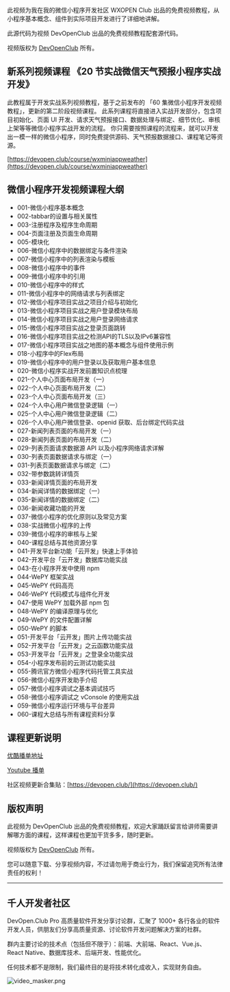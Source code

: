 此视频为我在我的微信小程序开发社区 WXOPEN Club 出品的免费视频教程，从小程序基本概念、组件到实际项目开发进行了详细地讲解。

此源代码为视频 DevOpenClub 出品的免费视频教程配套源代码。

视频版权为 [DevOpenClub](https://devopen.club/) 所有。

## 新系列视频课程 《20 节实战微信天气预报小程序实战开发》

此教程属于开发实战系列视频教程，基于之前发布的 「60 集微信小程序开发视频教程」，更新的第二阶段视频课程。
此系列课程将直接进入实战开发部分，包含项目初始化、页面 UI 开发、请求天气预报接口、数据处理与绑定、细节优化、审核上架等等微信小程序实战开发的流程。
你只需要按照课程的流程来，就可以开发出一模一样的微信小程序，同时免费提供源码、天气预报数据接口、课程笔记等资源。

[https://devopen.club/course/wxminiappweather](https://devopen.club/course/wxminiappweather)

## 微信小程序开发视频课程大纲

- 001-微信小程序基本概念
- 002-tabbar的设置与相关属性
- 003-注册程序及程序生命周期
- 004-页面注册及页面生命周期
- 005-模块化
- 006-微信小程序中的数据绑定与条件渲染
- 007-微信小程序中的列表渲染与模板
- 008-微信小程序中的事件
- 009-微信小程序中的引用
- 010-微信小程序中的样式
- 011-微信小程序中的网络请求与列表绑定
- 012-微信小程序项目实战之项目介绍与初始化
- 013-微信小程序项目实战之用户登录模块布局
- 014-微信小程序项目实战之用户登录网络请求
- 015-微信小程序项目实战之登录页面跳转
- 016-微信小程序项目实战之检测API的TLS以及IPv6兼容性
- 017-微信小程序项目实战之地图的基本概念与组件使用示例
- 018-小程序中的Flex布局
- 019-微信小程序中的用户登录以及获取用户基本信息
- 020-微信小程序实战开发前置知识点梳理
- 021-个人中心页面布局开发（一）
- 022-个人中心页面布局开发（二）
- 023-个人中心页面布局开发（三）
- 024-个人中心用户微信登录逻辑（一）
- 025-个人中心用户微信登录逻辑（二）
- 026-个人中心用户微信登录、openid 获取、后台绑定代码实战
- 027-新闻列表页面的布局开发（一）
- 028-新闻列表页面的布局开发（二）
- 029-列表页面请求数据源 API 以及小程序网络请求详解
- 030-列表页面数据请求与绑定（一）
- 031-列表页面数据请求与绑定（二）
- 032-带参数跳转详情页
- 033-新闻详情页面的布局开发
- 034-新闻详情的数据绑定（一）
- 035-新闻详情的数据绑定（二）
- 036-新闻收藏功能的开发
- 037-微信小程序的优化原则以及常见方案
- 038-实战微信小程序的上传
- 039-微信小程序的审核与上架
- 040-课程总结与其他资源分享
- 041-开发平台新功能「云开发」快速上手体验
- 042-开发平台「云开发」数据库功能实战
- 043-在小程序开发中使用 npm
- 044-WePY 框架实战
- 045-WePY 代码高亮
- 046-WePY 代码模式与组件化开发
- 047-使用 WePY 加载外部 npm 包
- 048-WePY 的编译原理与优化
- 049-WePY 的文件配置详解
- 050-WePY 的脚本
- 051-开发平台「云开发」图片上传功能实战
- 052-开发平台「云开发」之云函数功能实战
- 053-开发平台「云开发」之登录全功能实战
- 054-小程序发布前的云测试功能实战
- 055-腾讯官方微信小程序代码托管工具实战
- 056-微信小程序开发助手介绍
- 057-微信小程序调试之基本调试技巧
- 058-微信小程序调试之 vConsole 的使用实战
- 059-微信小程序运行环境与平台差异
- 060-课程大总结与所有课程资料分享

## 课程更新说明

[优酷播单地址](https://list.youku.com/albumlist/show/id_29397686)

[Youtube 播单](https://www.youtube.com/playlist?list=PLXbU-2B80FvA5bNILAS8-zY3_KkE-PVn0)

社区视频更新合集贴：[https://devopen.club/](https://devopen.club/)

## 版权声明

此视频为 DevOpenClub 出品的免费视频教程，欢迎大家踊跃留言给讲师需要讲解哪方面的课程，这样课程也更加干货多多，随时更新。

视频版权为 [DevOpenClub](https://devopen.club/) 所有。

您可以随意下载、分享视频内容，不过请勿用于商业行为，我们保留追究所有法律责任的权利！

***

## 千人开发者社区

DevOpen.Club Pro 高质量软件开发分享讨论群，汇聚了 1000+ 各行各业的软件开发人员，供朋友们分享高质量资源、讨论软件开发问题解决方案的社群。

群内主要讨论的技术点（包括但不限于）：前端、大前端、React、Vue.js、 React Native、数据库技术、后端开发、性能优化。

任何技术都不是限制，我们最终目的是将技术转化成收入，实现财务自由。

![video_masker.png](https://image.devopen.club/zsxq_202003021120.jpg)

